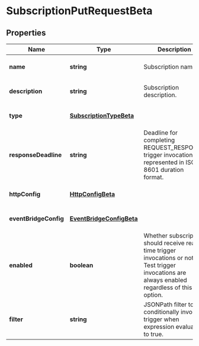 # SubscriptionPutRequestBeta

## Properties

Name | Type | Description | Notes
------------ | ------------- | ------------- | -------------
**name** | **string** | Subscription name. | [optional] [default to undefined]
**description** | **string** | Subscription description. | [optional] [default to undefined]
**type** | [**SubscriptionTypeBeta**](SubscriptionTypeBeta.md) |  | [optional] [default to undefined]
**responseDeadline** | **string** | Deadline for completing REQUEST_RESPONSE trigger invocation, represented in ISO-8601 duration format. | [optional] [default to &#39;PT1H&#39;]
**httpConfig** | [**HttpConfigBeta**](HttpConfigBeta.md) |  | [optional] [default to undefined]
**eventBridgeConfig** | [**EventBridgeConfigBeta**](EventBridgeConfigBeta.md) |  | [optional] [default to undefined]
**enabled** | **boolean** | Whether subscription should receive real-time trigger invocations or not.  Test trigger invocations are always enabled regardless of this option. | [optional] [default to true]
**filter** | **string** | JSONPath filter to conditionally invoke trigger when expression evaluates to true. | [optional] [default to undefined]

